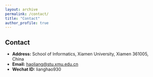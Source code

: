 ```yaml
---
layout: archive
permalink: /contact/
title: "Contact"
author_profile: true
---
```


## Contact

* **Address:** School of Informatics, Xiamen University, Xiamen 361005, China  
* **Email:** haoliang@stu.xmu.edu.cn
* **Wechat ID:** lianghao930
